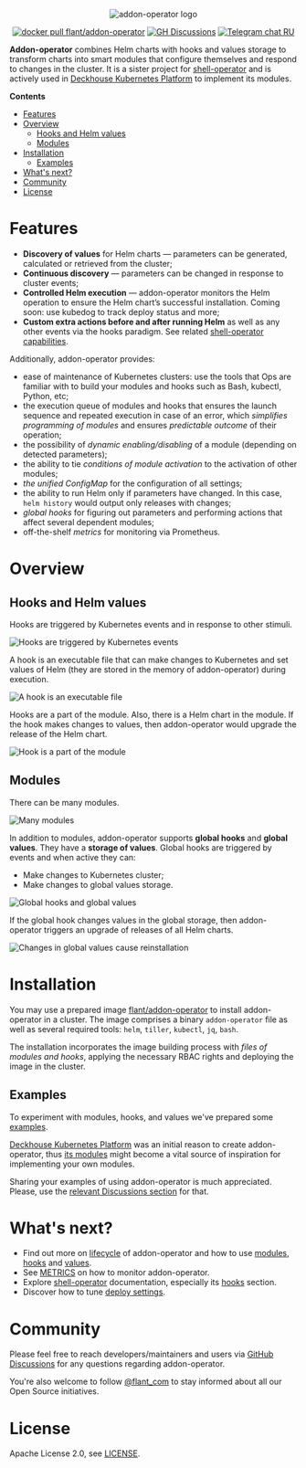 <p align="center">
<img src="docs/logo-addon-operator-small.png" alt="addon-operator logo" />
</p>

<p align="center">
<a href="https://hub.docker.com/r/flant/addon-operator"><img src="https://img.shields.io/badge/docker-latest-2496ed.svg?logo=docker" alt="docker pull flant/addon-operator"/></a>
<a href="https://github.com/flant/addon-operator/discussions"><img src="https://img.shields.io/badge/GitHub-discussions-brightgreen" alt="GH Discussions"/></a>
<a href="https://t.me/kubeoperator"><img src="https://img.shields.io/badge/telegram-RU%20chat-179cde.svg?logo=telegram" alt="Telegram chat RU"/></a>
</p>

**Addon-operator** combines Helm charts with hooks and values storage to transform charts into smart modules that configure themselves and respond to changes in the cluster. It is a sister project for [shell-operator](https://github.com/flant/shell-operator) and is actively used in [Deckhouse Kubernetes Platform](https://github.com/deckhouse/deckhouse) to implement its modules.

**Contents**

* [Features](#features)
* [Overview](#overview)
  * [Hooks and Helm values](#hooks-and-helm-values)
  * [Modules](#modules)
* [Installation](#installation)
  * [Examples](#examples)
* [What's next?](#whats-next)
* [Community](#community)
* [License](#license)

# Features

- **Discovery of values** for Helm charts — parameters can be generated, calculated or retrieved from the cluster;
- **Continuous discovery** — parameters can be changed in response to cluster events;
- **Controlled Helm execution** — addon-operator monitors the Helm operation to ensure the Helm chart’s successful installation. Coming soon: use kubedog to track deploy status and more;
- **Custom extra actions before and after running Helm** as well as any other events via the hooks paradigm. See related [shell-operator capabilities](https://github.com/flant/shell-operator/blob/master/HOOKS.md).

Additionally, addon-operator provides:

- ease of maintenance of Kubernetes clusters: use the tools that Ops are familiar with to build your modules and hooks such as Bash, kubectl, Python, etc;
- the execution queue of modules and hooks that ensures the launch sequence and repeated execution in case of an error, which *simplifies programming of modules* and ensures *predictable outcome* of their operation;
- the possibility of *dynamic enabling/disabling* of a module (depending on detected parameters);
- the ability to tie *conditions of module activation* to the activation of other modules;
- *the unified ConfigMap* for the configuration of all settings;
- the ability to run Helm only if parameters have changed. In this case, `helm history` would output only releases with changes;
- *global hooks* for figuring out parameters and performing actions that affect several dependent modules;
- off-the-shelf *metrics* for monitoring via Prometheus.

# Overview

## Hooks and Helm values

Hooks are triggered by Kubernetes events and in response to other stimuli.

![Hooks are triggered by Kubernetes events](docs/readme-1.gif)

A hook is an executable file that can make changes to Kubernetes and set values of Helm (they are stored in the memory of addon-operator) during execution.

![A hook is an executable file](docs/readme-2.gif)

Hooks are a part of the module. Also, there is a Helm chart in the module. If the hook makes changes to values, then addon-operator would upgrade the release of the Helm chart.

![Hook is a part of the module](docs/readme-3.gif)

## Modules

There can be many modules.

![Many modules](docs/readme-4.gif)

In addition to modules, addon-operator supports **global hooks** and **global values**. They have a **storage of values**. Global hooks are triggered by events and when active they can:

- Make changes to Kubernetes cluster;
- Make changes to global values storage.

![Global hooks and global values](docs/readme-5.gif)

If the global hook changes values in the global storage, then addon-operator triggers an upgrade of releases of all Helm charts.

![Changes in global values cause reinstallation](docs/readme-6.gif)

# Installation

You may use a prepared image [flant/addon-operator](https://hub.docker.com/r/flant/addon-operator) to install addon-operator in a cluster. The image comprises a binary `addon-operator` file as well as several required tools: `helm`, `tiller`, `kubectl`, `jq`, `bash`.

The installation incorporates the image building process with *files of modules and hooks*, applying the necessary RBAC rights and deploying the image in the cluster.

## Examples

To experiment with modules, hooks, and values we've prepared some [examples](/examples).

[Deckhouse Kubernetes Platform](https://deckhouse.io/) was an initial reason to create addon-operator, thus [its modules](https://github.com/deckhouse/deckhouse/tree/main/modules) might become a vital source of inspiration for implementing your own modules.

Sharing your examples of using addon-operator is much appreciated. Please, use the [relevant Discussions section](https://github.com/flant/addon-operator/discussions/categories/show-and-tell) for that.

# What's next?

- Find out more on [lifecycle](LIFECYCLE.md) of addon-operator and how to use [modules](MODULES.md), [hooks](HOOKS.md) and [values](VALUES.md).
- See [METRICS](METRICS.md) on how to monitor addon-operator.
- Explore [shell-operator](https://github.com/flant/shell-operator) documentation, especially its [hooks](https://github.com/flant/shell-operator/blob/master/HOOKS.md) section.
- Discover how to tune [deploy settings](RUNNING.md).

# Community

Please feel free to reach developers/maintainers and users via [GitHub Discussions](https://github.com/flant/addon-operator/discussions) for any questions regarding addon-operator.

You're also welcome to follow [@flant_com](https://twitter.com/flant_com) to stay informed about all our Open Source initiatives.

# License

Apache License 2.0, see [LICENSE](LICENSE).
